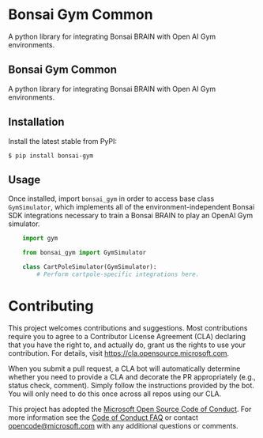 # Bonsai Gym Common
A python library for integrating Bonsai BRAIN with Open AI Gym environments.


## Bonsai Gym Common
A python library for integrating Bonsai BRAIN with Open AI Gym environments.


## Installation

Install the latest stable from PyPI:

`$ pip install bonsai-gym`


## Usage
Once installed, import `bonsai_gym` in order to access
base class `GymSimulator`, which implements all of the
environment-independent Bonsai SDK integrations necessary to
train a Bonsai BRAIN to play an OpenAI Gym simulator.

```python
    import gym

    from bonsai_gym import GymSimulator

    class CartPoleSimulator(GymSimulator):
        # Perform cartpole-specific integrations here.
```

# Contributing

This project welcomes contributions and suggestions.  Most contributions require you to agree to a
Contributor License Agreement (CLA) declaring that you have the right to, and actually do, grant us
the rights to use your contribution. For details, visit https://cla.opensource.microsoft.com.

When you submit a pull request, a CLA bot will automatically determine whether you need to provide
a CLA and decorate the PR appropriately (e.g., status check, comment). Simply follow the instructions
provided by the bot. You will only need to do this once across all repos using our CLA.

This project has adopted the [Microsoft Open Source Code of Conduct](https://opensource.microsoft.com/codeofconduct/).
For more information see the [Code of Conduct FAQ](https://opensource.microsoft.com/codeofconduct/faq/) or
contact [opencode@microsoft.com](mailto:opencode@microsoft.com) with any additional questions or comments.